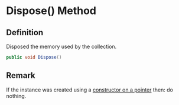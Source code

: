 # Dispose() Method

## Definition
Disposed the memory used by the collection.

```C#
public void Dispose()
```

## Remark
If the instance was created using a [constructor on a pointer](https://github.com/SoftStoneDevelop/StackMemoryCollections/blob/main/Documentation/Stack/Constructor4.md) then: do nothing.
